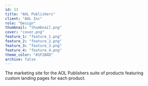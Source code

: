 ```yaml
---
id: 13
title: "AOL Publishers"
client: "AOL Inc"
role: "Design"
thumbnail: "thumbnail.png"
cover: "cover.png"
feature_1: "feature_1.png"
feature_2: "feature_2.png"
feature_3: "feature_3.png"
feature_4: "feature_4.png"
theme_color: "#1F2B4D"
archive: false
---
```


The marketing site for the AOL Publishers suite of products featuring custom landing pages for each product.
